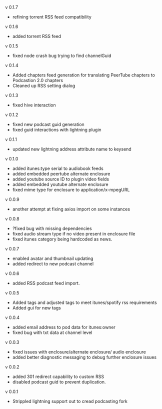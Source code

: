 v 0.1.7 
- refining torrent RSS feed compatibility

v 0.1.6
- added torrent RSS feed

v 0.1.5
- fixed node crash bug trying to find channelGuid

v 0.1.4
- Added chapters feed generation for translating PeerTube chapters to Podcastion 2.0 chapters
- Cleaned up RSS setting dialog

v 0.1.3
- fixed hive interaction

v 0.1.2
- fixed new podcast guid generation
- fixed guid interactions with lightning plugin

v 0.1.1
- updated new lightning address attribute name to keysend

v 0.1.0
- added itunes:type serial to audiobook feeds
- added embedded peertube alternate enclosure
- added youtube source ID to plugin video fields
- added embedded youtube alternate enclosure
- fixed mime type for enclosure to application/x-mpegURL

v 0.0.9
- another attempt at fixing axios import on some instances

v 0.0.8
- ?fixed bug with missing dependencies
- fixed audio stream type if no video present in enclosure file
- fixed itunes category being hardcoded as news.

v 0.0.7
- enabled avatar and thumbnail updating
- added redirect to new podcast channel

v 0.0.6
- added RSS podcast feed import. 

v 0.0.5
- Added tags and adjusted tags to meet itunes/spotify rss requirements
- Added gui for new tags

v 0.0.4
- added email address to pod data for itunes:owner
- fixed bug with txt data at channel level

v 0.0.3
- fixed issues with enclosure/alternate enclosure/ audio enclosure
- added better diagnostic messaging to debug further enclosure issues

v 0.0.2
- added 301 redirect capability to custom RSS
- disabled podcast guid to prevent duplication.

v 0.0.1
- Strippled lightning support out to cread podcasting fork